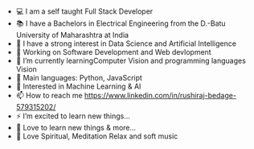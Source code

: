- 💻 I am a self taught Full Stack Developer
- 📚 I have a Bachelors in Electrical Engineering from the D.-Batu University of Maharashtra at India
- 📝 I have a strong interest in Data Science and Artificial Intelligence
- 🔭 Working on Software Development and Web devlopment
- 🌱 I’m currently learningComputer Vision and programming languages Vision
- 🌟 Main languages: Python, JavaScript
- 🚩 Interested in Machine Learning & AI
- 📫 How to reach me https://www.linkedin.com/in/rushiraj-bedage-579315202/
- ⚡ I’m excited to learn new things...
- 💖 Love to learn new things & more...
- 🎵 Love Spiritual, Meditation Relax and soft music
